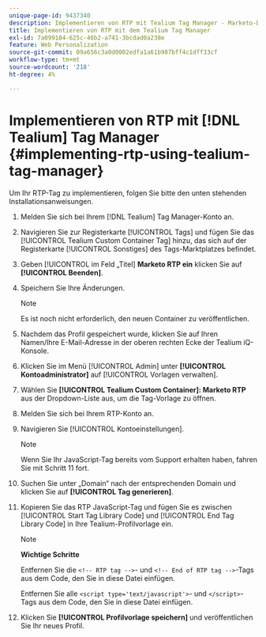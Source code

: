 ```yaml
---
unique-page-id: 9437340
description: Implementieren von RTP mit Tealium Tag Manager - Marketo-Dokumente - Produktdokumentation
title: Implementieren von RTP mit dem Tealium Tag Manager
exl-id: 7a099184-625c-46b2-a741-3bcdad0a238e
feature: Web Personalization
source-git-commit: 09a656c3a0d0002edfa1a61b987bff4c1dff33cf
workflow-type: tm+mt
source-wordcount: '218'
ht-degree: 4%

---
```


# Implementieren von RTP mit [!DNL Tealium] Tag Manager {#implementing-rtp-using-tealium-tag-manager}

Um Ihr RTP-Tag zu implementieren, folgen Sie bitte den unten stehenden Installationsanweisungen.

1. Melden Sie sich bei Ihrem [!DNL Tealium] Tag Manager-Konto an.

1. Navigieren Sie zur Registerkarte [!UICONTROL Tags] und fügen Sie das [!UICONTROL Tealium Custom Container Tag] hinzu, das sich auf der Registerkarte [!UICONTROL Sonstiges] des Tags-Marktplatzes befindet.

1. Geben [!UICONTROL  im Feld „Titel] **Marketo RTP ein** klicken Sie auf **[!UICONTROL Beenden]**.

1. Speichern Sie Ihre Änderungen.

   >[!NOTE]
   >
   >Es ist noch nicht erforderlich, den neuen Container zu veröffentlichen.

1. Nachdem das Profil gespeichert wurde, klicken Sie auf Ihren Namen/Ihre E-Mail-Adresse in der oberen rechten Ecke der Tealium iQ-Konsole.

1. Klicken Sie im Menü [!UICONTROL Admin] unter **[!UICONTROL Kontoadministrator]** auf [!UICONTROL Vorlagen verwalten].

1. Wählen Sie **[!UICONTROL Tealium Custom Container]: Marketo RTP** aus der Dropdown-Liste aus, um die Tag-Vorlage zu öffnen.

1. Melden Sie sich bei Ihrem RTP-Konto an.

1. Navigieren Sie [!UICONTROL Kontoeinstellungen].

   >[!NOTE]
   >
   >Wenn Sie Ihr JavaScript-Tag bereits vom Support erhalten haben, fahren Sie mit Schritt 11 fort.

1. Suchen Sie unter „Domain“ nach der entsprechenden Domain und klicken Sie auf **[!UICONTROL Tag generieren]**.

1. Kopieren Sie das RTP JavaScript-Tag und fügen Sie es zwischen [!UICONTROL Start Tag Library Code] und [!UICONTROL End Tag Library Code] in Ihre Tealium-Profilvorlage ein.

   >[!NOTE]
   >
   >**Wichtige Schritte**
   >
   >Entfernen Sie die `<!-- RTP tag -->`- und `<!-- End of RTP tag -->`-Tags aus dem Code, den Sie in diese Datei einfügen.
   >
   >Entfernen Sie alle `<script type='text/javascript'>`- und `</script>`-Tags aus dem Code, den Sie in diese Datei einfügen.

1. Klicken Sie **[!UICONTROL Profilvorlage speichern]** und veröffentlichen Sie Ihr neues Profil.
